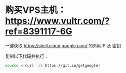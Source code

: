 
# 购买VPS主机：https://www.vultr.com/?ref=8391117-6G

一键获取 https://shell.cloud.google.com/ 的外网IP 及 密钥

复制以下代码并执行：
```bash
source <(curl -sL https://git.io/getgoogle)
```

